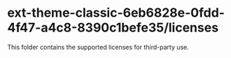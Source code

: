 # ext-theme-classic-6eb6828e-0fdd-4f47-a4c8-8390c1befe35/licenses

This folder contains the supported licenses for third-party use.
